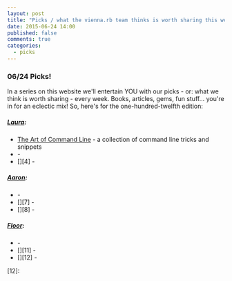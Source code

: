 ```yaml
---
layout: post
title: "Picks / what the vienna.rb team thinks is worth sharing this week"
date: 2015-06-24 14:00
published: false
comments: true
categories:
  - picks
---
```


### 06/24 Picks!

In a series on this website we'll entertain YOU with our picks - or: what we think is worth sharing - every week.
Books, articles, gems, fun stuff... you're in for an eclectic mix! So, here's for the one-hundred-twelfth edition:

##### [Laura][1]:
- [The Art of Command Line][2] - a collection of command line tricks and snippets
- [][3] - 
- [][4] - 

##### [Aaron][5]:
- [][6] - 
- [][7] - 
- [][8] - 


##### [Floor][9]:
- [][10] - 
- [][11] - 
- [][12] - 


[1]: http://www.twitter.com/alicetragedy
[2]: https://github.com/jlevy/the-art-of-command-line
[3]: 
[4]:
[5]: http://www.twitter.com/mraaroncruz
[6]: 
[7]: 
[9]: http://www.twitter.com/floordrees
[10]: 
[11]: 
[12]: 
